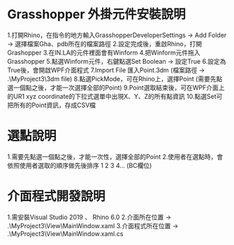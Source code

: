 # Grasshopper 外掛元件安裝說明

1.打開Rhino，在指令的地方輸入GrasshopperDeveloperSettings -> Add Folder -> 選擇檔案Gha、pdb所在的檔案路徑
2.設定完成後，重啟Rhino，打開Grashopper
3.在IN.LA的元件裡面會有Winform
4.把Winform元件拖入Grasshopper
5.點選Winform元件，右鍵點選Set Boolean -> 設定True
6.設定為True後，會開啟WPF介面程式
7.Import File 匯入Point.3dm (檔案路徑 -> .\MyProject3\3dm file)
8.點選PickMode，可在Rhino上，選擇Point (需要先點選一個點之後，才能一次選擇全部的Point)
9.Point選取結束後，可在WPF介面上的UR1 xyz coordinate的下拉式選單中出現X、Y、Z的所有點資訊
10.點選Set可把所有的Point資訊，存成CSV檔

# 選點說明
1.需要先點選一個點之後，才能一次性，選擇全部的Point
2.使用者在選點時，會依照使用者選取的順序做先後排序 1 2 3 4... (BC欄位)

# 介面程式開發說明
1.需安裝Visual Studio 2019 、 Rhino 6.0
2.介面所在位置 -> .\MyProject3\View\MainWindow.xaml
3.介面程式所在位置 -> .\MyProject3\View\MainWindow.xaml.cs

